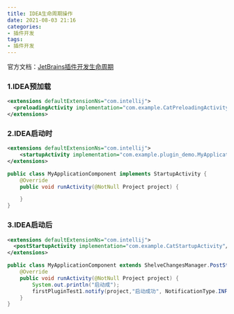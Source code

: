 ```yaml
---
title: IDEA生命周期操作
date: 2021-08-03 21:16
categories:
- 插件开发
tags:
- 插件开发
---
```


官方文档：[JetBrains插件开发生命周期](https://github.com/JetBrains/intellij-community/blob/master/platform/service-container/overview.md#startup-activity)
<!-- more -->
### 1.IDEA预加载

```xml
<extensions defaultExtensionNs="com.intellij">
  <preloadingActivity implementation="com.example.CatPreloadingActivity"/>
</extensions>
```

### 2.IDEA启动时

```xml
<extensions defaultExtensionNs="com.intellij">
    <startupActivity implementation="com.example.plugin_demo.MyApplicationComponent"/>
</extensions>
```

```java
public class MyApplicationComponent implements StartupActivity {
    @Override
    public void runActivity(@NotNull Project project) {

    }
}
```

### 3.IDEA启动后

```xml
<extensions defaultExtensionNs="com.intellij">
  <postStartupActivity implementation="com.example.CatStartupActivity"/>
</extensions>
```

```java
public class MyApplicationComponent extends ShelveChangesManager.PostStartupActivity {
    @Override
    public void runActivity(@NotNull Project project) {
        System.out.println("启动成");
        firstPluginTest1.notify(project,"启动成功", NotificationType.INFORMATION);
    }
}
```
